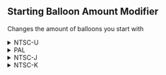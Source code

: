 ## Starting Balloon Amount Modifier

Changes the amount of balloons you start with

<details>
<summary>NTSC-U</summary>

X: Amount 

```powerpc
04865768 3900000X
```
</details>

<details>
<summary>PAL</summary>

X: Amount 

```powerpc
04869B98 3900000X
```
</details>

<details>
<summary>NTSC-J</summary>

X: Amount 

```powerpc
04869204 3900000X
```
</details>

<details>
<summary>NTSC-K</summary>

X: Amount 

```powerpc
04857F58 3900000X
```
</details>